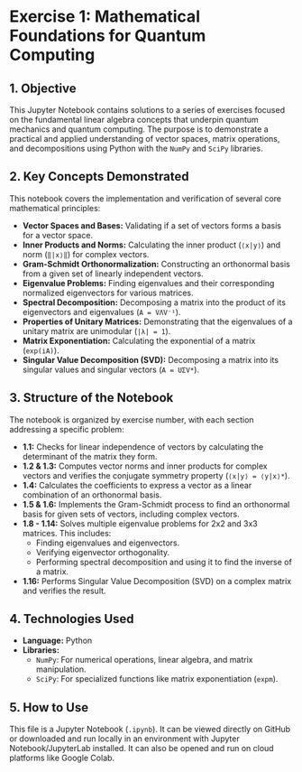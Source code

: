 # Exercise 1: Mathematical Foundations for Quantum Computing

## 1. Objective

This Jupyter Notebook contains solutions to a series of exercises focused on the fundamental linear algebra concepts that underpin quantum mechanics and quantum computing. The purpose is to demonstrate a practical and applied understanding of vector spaces, matrix operations, and decompositions using Python with the `NumPy` and `SciPy` libraries.

## 2. Key Concepts Demonstrated

This notebook covers the implementation and verification of several core mathematical principles:

* **Vector Spaces and Bases:** Validating if a set of vectors forms a basis for a vector space.
* **Inner Products and Norms:** Calculating the inner product (`⟨x|y⟩`) and norm (`‖|x⟩‖`) for complex vectors.
* **Gram-Schmidt Orthonormalization:** Constructing an orthonormal basis from a given set of linearly independent vectors.
* **Eigenvalue Problems:** Finding eigenvalues and their corresponding normalized eigenvectors for various matrices.
* **Spectral Decomposition:** Decomposing a matrix into the product of its eigenvectors and eigenvalues (`A = VΛV⁻¹`).
* **Properties of Unitary Matrices:** Demonstrating that the eigenvalues of a unitary matrix are unimodular (`|λ| = 1`).
* **Matrix Exponentiation:** Calculating the exponential of a matrix (`exp(iA)`).
* **Singular Value Decomposition (SVD):** Decomposing a matrix into its singular values and singular vectors (`A = UΣV*`).

## 3. Structure of the Notebook

The notebook is organized by exercise number, with each section addressing a specific problem:

* **1.1:** Checks for linear independence of vectors by calculating the determinant of the matrix they form.
* **1.2 & 1.3:** Computes vector norms and inner products for complex vectors and verifies the conjugate symmetry property (`⟨x|y⟩ = ⟨y|x⟩*`).
* **1.4:** Calculates the coefficients to express a vector as a linear combination of an orthonormal basis.
* **1.5 & 1.6:** Implements the Gram-Schmidt process to find an orthonormal basis for given sets of vectors, including complex vectors.
* **1.8 - 1.14:** Solves multiple eigenvalue problems for 2x2 and 3x3 matrices. This includes:
    * Finding eigenvalues and eigenvectors.
    * Verifying eigenvector orthogonality.
    * Performing spectral decomposition and using it to find the inverse of a matrix.
* **1.16:** Performs Singular Value Decomposition (SVD) on a complex matrix and verifies the result.

## 4. Technologies Used

* **Language:** Python
* **Libraries:**
    * `NumPy`: For numerical operations, linear algebra, and matrix manipulation.
    * `SciPy`: For specialized functions like matrix exponentiation (`expm`).

## 5. How to Use

This file is a Jupyter Notebook (`.ipynb`). It can be viewed directly on GitHub or downloaded and run locally in an environment with Jupyter Notebook/JupyterLab installed. It can also be opened and run on cloud platforms like Google Colab.
